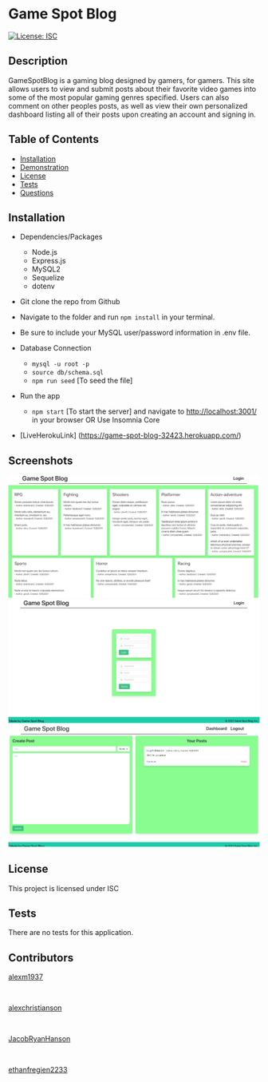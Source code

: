 # Game Spot Blog
[![License: ISC](https://img.shields.io/badge/License-ISC-blue.svg)](https://opensource.org/licenses/ISC)

## Description 
GameSpotBlog is a gaming blog designed by gamers, for gamers. This site allows users to view and submit posts about their favorite video games into some of the most popular gaming genres specified. Users can also comment on other peoples posts, as well as view their own personalized dashboard listing all of their posts upon creating an account and signing in.
## Table of Contents
* [Installation](#installation)
* [Demonstration](#Demonstration)
* [License](#license)
* [Tests](#tests)
* [Questions](#questions)

## Installation 

* Dependencies/Packages
    - Node.js
    - Express.js
    - MySQL2
    - Sequelize
    - dotenv

* Git clone the repo from Github

* Navigate to the folder and run `npm install` in your terminal.

* Be sure to include your MySQL user/password information in .env file.

* Database Connection
    - `mysql -u root -p`
    - `source db/schema.sql`
    - `npm run seed` [To seed the file]

* Run the app
     - `npm start` [To start the server] and navigate to <http://localhost:3001/> in your browser OR Use Insomnia Core

* [LiveHerokuLink] (https://game-spot-blog-32423.herokuapp.com/)
## Screenshots
<img src= /resources/srn1.jpg>
<img src= /resources/srn2.jpg>
<img src= /resources/srn3.jpg>

## License 
This project is licensed under ISC

## Tests
There are no tests for this application.

## Contributors
[alexm1937](https://github.com/alexm1937)

<br>

[alexchristianson](https://github.com/alexchristianson)

<br>

<a href = "https://github.com/JacobRyanHanson">JacobRyanHanson</a>

<br>

[ethanfregien2233](https://github.com/ethanfregien2233)


